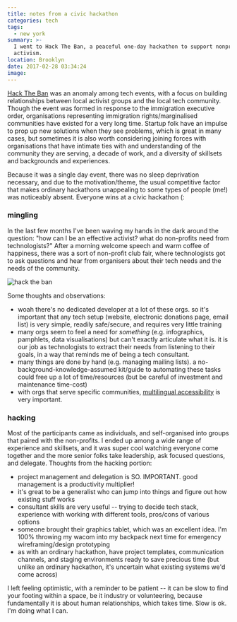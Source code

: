 ```yaml
---
title: notes from a civic hackathon
categories: tech
tags:
  - new york
summary: >-
  I went to Hack The Ban, a peaceful one-day hackathon to support nonprofits and
  activism.
location: Brooklyn
date: 2017-02-28 03:34:24
image:
---
```



[Hack The Ban](https://www.hacktheban.org/) was an anomaly among tech events, with a focus on building relationships between local activist groups and the local tech community. Though the event was formed in response to the immigration executive order, organisations representing immigration rights/marginalised communities have existed for a very long time. Startup folk have an impulse to prop up new solutions when they see problems, which is great in many cases, but sometimes it is also worth considering joining forces with organisations that have intimate ties with and understanding of the community they are serving, a decade of work, and a diversity of skillsets and backgrounds and experiences.

Because it was a single day event, there was no sleep deprivation necessary, and due to the motivation/theme, the usual competitive factor that makes ordinary hackathons unappealing to some types of people (me!) was noticeably absent. Everyone wins at a civic hackathon (:

### mingling

In the last few months I've been waving my hands in the dark around the question: "how can I be an effective activist? what do non-profits need from technologists?" After a morning welcome speech and warm coffee of happiness, there was a sort of non-profit club fair, where technologists got to ask questions and hear from organisers about their tech needs and the needs of the community.

![hack the ban](hack-the-ban.jpg)

Some thoughts and observations:

- woah there's no dedicated developer at a lot of these orgs. so it's important that any tech setup (website, electronic donations page, email list) is very simple, readily safe/secure, and requires very little training
- many orgs seem to feel a need for _something_ (e.g. infographics, pamphlets, data visualisations) but can't exactly articulate what it is. it is our job as technologists to extract their needs from listening to their goals, in a way that reminds me of being a tech consultant.
- many things are done by hand (e.g. managing mailing lists). a no-background-knowledge-assumed kit/guide to automating these tasks could free up a lot of time/resources (but be careful of investment and maintenance time-cost)
- with orgs that serve specific communities, <u>multilingual accessibility</u> is very important.

### hacking

Most of the participants came as individuals, and self-organised into groups that paired with the non-profits. I ended up among a wide range of experience and skillsets, and it was super cool watching everyone come together and the more senior folks take leadership, ask focused questions, and delegate. Thoughts from the hacking portion:

- project management and delegation is SO. IMPORTANT. good management is a productivity multiplier!
- it's great to be a generalist who can jump into things and figure out how existing stuff works
- consultant skills are very useful -- trying to decide tech stack, experience with working with different tools, pros/cons of various options
- someone brought their graphics tablet, which was an excellent idea. I'm 100% throwing my wacom into my backpack next time for emergency wireframing/design prototyping
- as with an ordinary hackathon, have project templates, communication channels, and staging environments ready to save precious time (but unlike an ordinary hackathon, it's uncertain what existing systems we'd come across)

I left feeling optimistic, with a reminder to be patient -- it can be slow to find your footing within a space, be it industry or volunteering, because fundamentally it is about human relationships, which takes time. Slow is ok. I'm doing what I can.
